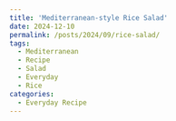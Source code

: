 ```yaml
---
title: 'Mediterranean-style Rice Salad'
date: 2024-12-10
permalink: /posts/2024/09/rice-salad/
tags:
  - Mediterranean
  - Recipe
  - Salad
  - Everyday
  - Rice
categories:
  - Everyday Recipe
---
```


